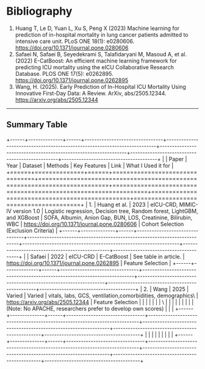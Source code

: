 # Bibliography

1.  Huang T, Le D, Yuan L, Xu S, Peng X (2023) Machine learning for prediction of in-hospital mortality in lung cancer patients admitted to intensive care unit. PLoS ONE 18(1): e0280606. <https://doi.org/10.1371/journal.pone.0280606>
2.  Safaei N, Safaei B, Seyedekrami S, Talafidaryani M, Masoud A, et al. (2022) E-CatBoost: An efficient machine learning framework for predicting ICU mortality using the eICU Collaborative Research Database. PLOS ONE 17(5): e0262895. <https://doi.org/10.1371/journal.pone.0262895>
3.  Wang, H. (2025). Early Prediction of In-Hospital ICU Mortality Using Innovative First-Day Data: A Review. ArXiv, abs/2505.12344. <https://arxiv.org/abs/2505.12344>

------------------------------------------------------------------------

## Summary Table

+------+--------------+------+--------------------------------+--------------------------------------------------------------------------+----------------------------------------------------------------+------------------------------------------------+---------------------------------------+
|      | Paper        | Year | Dataset                        | Methods                                                                  | Key Features                                                   | Link                                           | What I Used it for                    |
+======+==============+======+================================+==========================================================================+================================================================+================================================+=======================================+
| 1.   | Huang et al. | 2023 | eICU-CRD, MIMIC-IV version 1.0 | Logistic regression, Decision tree, Random forest, LightGBM, and XGBoost | SOFA, Albumin, Anion Gap, BUN, LOS, Creatinine, Bilirubin, WBC | <https://doi.org/10.1371/journal.pone.0280606> | Cohort Selection (Exclusion Criteria) |
+------+--------------+------+--------------------------------+--------------------------------------------------------------------------+----------------------------------------------------------------+------------------------------------------------+---------------------------------------+
|      | Safaei       | 2022 | eICU-CRD                       | E-CatBoost                                                               | See table in article.                                          | <https://doi.org/10.1371/journal.pone.0262895> | Feature Selection                     |
+------+--------------+------+--------------------------------+--------------------------------------------------------------------------+----------------------------------------------------------------+------------------------------------------------+---------------------------------------+
| 2.   | Wang         | 2025 | Varied                         | Varied                                                                   | vitals, labs, GCS, ventilation,comorbidities, demographics\    | <https://arxiv.org/abs/2505.12344>             | Feature Selection                     |
|      |              |      |                                |                                                                          | \                                                              |                                                |                                       |
|      |              |      |                                |                                                                          | (Note: No APACHE, researchers prefer to develop own scores)    |                                                |                                       |
+------+--------------+------+--------------------------------+--------------------------------------------------------------------------+----------------------------------------------------------------+------------------------------------------------+---------------------------------------+
|      |              |      |                                |                                                                          |                                                                |                                                |                                       |
+------+--------------+------+--------------------------------+--------------------------------------------------------------------------+----------------------------------------------------------------+------------------------------------------------+---------------------------------------+
